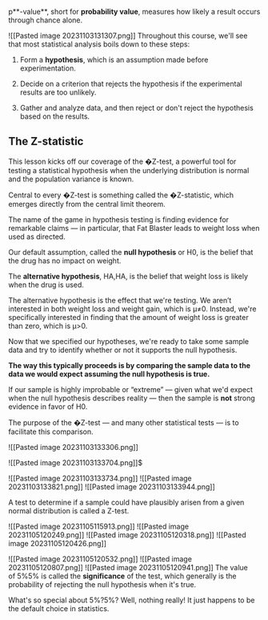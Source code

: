 p**-value**, short for **probability value**, measures how likely a result occurs through chance alone.

![[Pasted image 20231103131307.png]]
Throughout this course, we'll see that most statistical analysis boils down to these steps:

1. Form a **hypothesis**, which is an assumption made before experimentation.
    
2. Decide on a criterion that rejects the hypothesis if the experimental results are too unlikely.
    
3. Gather and analyze data, and then reject or don't reject the hypothesis based on the results.

## The Z-statistic

This lesson kicks off our coverage of the �Z-test, a powerful tool for testing a statistical hypothesis when the underlying distribution is normal and the population variance is known.

Central to every �Z-test is something called the �Z-statistic, which emerges directly from the central limit theorem.

The name of the game in hypothesis testing is finding evidence for remarkable claims — in particular, that Fat Blaster leads to weight loss when used as directed.

Our default assumption, called the **null hypothesis** or H0, is the belief that the drug has no impact on weight.

The **alternative hypothesis**, HA,HA​, is the belief that weight loss is likely when the drug is used.

The alternative hypothesis is the effect that we're testing. We aren’t interested in both weight loss and weight gain, which is μ≠0. Instead, we're specifically interested in finding that the amount of weight loss is greater than zero, which is μ>0.

Now that we specified our hypotheses, we're ready to take some sample data and try to identify whether or not it supports the null hypothesis.

**The way this typically proceeds is by comparing the sample data to the data we would expect assuming the null hypothesis is **true**.**

If our sample is highly improbable or “extreme” — given what we'd expect when the null hypothesis describes reality — then the sample is **not** strong evidence in favor of H0​.

The purpose of the �Z-test — and many other statistical tests — is to facilitate this comparison.

![[Pasted image 20231103133306.png]]

![[Pasted image 20231103133704.png]]$

![[Pasted image 20231103133734.png]]
![[Pasted image 20231103133821.png]]
![[Pasted image 20231103133944.png]]

A test to determine if a sample could have plausibly arisen from a given normal distribution is called a Z-test.

![[Pasted image 20231105115913.png]]
![[Pasted image 20231105120249.png]]
![[Pasted image 20231105120318.png]]
![[Pasted image 20231105120426.png]]

![[Pasted image 20231105120532.png]]
![[Pasted image 20231105120807.png]]
![[Pasted image 20231105120941.png]]
The value of 5%5% is called the **significance** of the test, which generally is the probability of rejecting the null hypothesis when it's true.

What's so special about 5%?5%? Well, nothing really! It just happens to be the default choice in statistics.